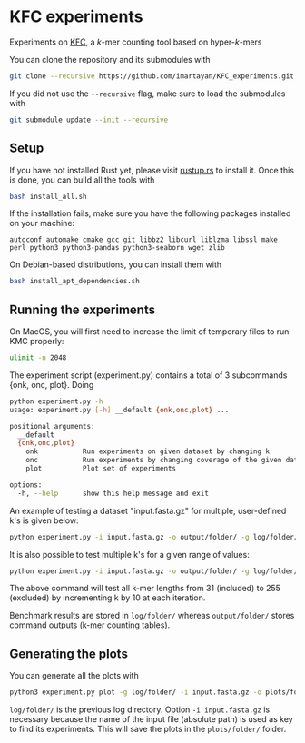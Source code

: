 # KFC experiments

Experiments on [KFC](https://github.com/lrobidou/KFC), a *k*-mer counting tool based on hyper-*k*-mers

You can clone the repository and its submodules with
```sh
git clone --recursive https://github.com/imartayan/KFC_experiments.git
```

If you did not use the `--recursive` flag, make sure to load the submodules with
```sh
git submodule update --init --recursive
```

## Setup

If you have not installed Rust yet, please visit [rustup.rs](https://rustup.rs/) to install it.
Once this is done, you can build all the tools with
```sh
bash install_all.sh
```

If the installation fails, make sure you have the following packages installed on your machine:
```
autoconf automake cmake gcc git libbz2 libcurl liblzma libssl make perl python3 python3-pandas python3-seaborn wget zlib
```
On Debian-based distributions, you can install them with
```sh
bash install_apt_dependencies.sh
```

## Running the experiments

On MacOS, you will first need to increase the limit of temporary files to run KMC properly:
```sh
ulimit -n 2048
```

The experiment script (experiment.py) contains a total of 3 subcommands {onk, onc, plot}.
Doing
```sh
python experiment.py -h
usage: experiment.py [-h] __default {onk,onc,plot} ...

positional arguments:
  __default
  {onk,onc,plot}
    onk           Run experiments on given dataset by changing k
    onc           Run experiments by changing coverage of the given dataset
    plot          Plot set of experiments

options:
  -h, --help      show this help message and exit
```

An example of testing a dataset "input.fasta.gz" for multiple, user-defined k's is given below:
```sh
python experiment.py -i input.fasta.gz -o output/folder/ -g log/folder/ -k 31 63 127 255 -m 27 -r 2 -p 1 -t 16 -x 128 -d tmp/folder/
```

It is also possible to test multiple k's for a given range of values:
```sh
python experiment.py -i input.fasta.gz -o output/folder/ -g log/folder/ -k 31 10 -K 255 -m 27 -r 2 -p 1 -t 16 -x 128 -d tmp/folder/
```

The above command will test all k-mer lengths from 31 (included) to 255 (excluded) by incrementing k by 10 at each iteration. 

Benchmark results are stored in `log/folder/` whereas `output/folder/` stores command outputs (k-mer counting tables).

## Generating the plots

You can generate all the plots with
```sh
python3 experiment.py plot -g log/folder/ -i input.fasta.gz -o plots/folder/
```
`log/folder/` is the previous log directory.
Option `-i input.fasta.gz` is necessary because the name of the input file (absolute path) is used as key to find its experiments. 
This will save the plots in the `plots/folder/` folder.

